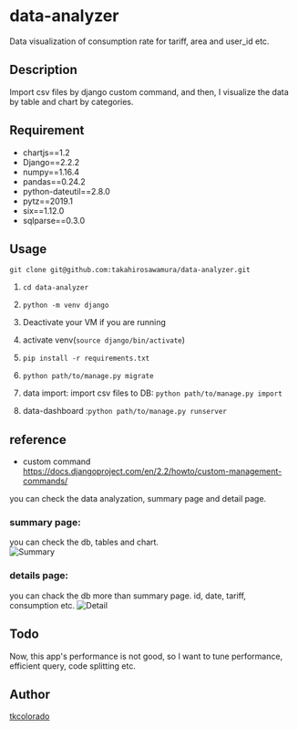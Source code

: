 # data-analyzer
Data visualization of consumption rate for tariff, area and user_id etc.

## Description
Import csv files by django custom command, and then, I visualize the data by table and chart by categories.

## Requirement
- chartjs==1.2
- Django==2.2.2
- numpy==1.16.4
- pandas==0.24.2
- python-dateutil==2.8.0
- pytz==2019.1
- six==1.12.0
- sqlparse==0.3.0

## Usage
`git clone git@github.com:takahirosawamura/data-analyzer.git`  

1. `cd data-analyzer`  

2. `python -m venv django`  

3. Deactivate your VM if you are running  

4. activate venv(`source django/bin/activate`)  

5. `pip install -r requirements.txt`  

6. `python path/to/manage.py migrate`  

7. data import: import csv files to DB: `python path/to/manage.py import`  

8. data-dashboard :`python path/to/manage.py runserver`  

## reference
- custom command
https://docs.djangoproject.com/en/2.2/howto/custom-management-commands/

you can check the data analyzation, summary page and detail page.  

### summary page:   
you can check the db, tables and chart.  
![Summary](https://user-images.githubusercontent.com/18510885/60484357-49670980-9cd4-11e9-9043-3469a51cc9c0.png)

### details page:   
you can chack the db more than summary page. id, date, tariff, consumption etc.
![Detail](https://user-images.githubusercontent.com/18510885/60484356-49670980-9cd4-11e9-8cdd-e246d1a25581.png)

## Todo
Now, this app's performance is not good, so I want to tune performance, efficient query, code splitting etc.

## Author
[tkcolorado](https://github.com/tkcolorado)
